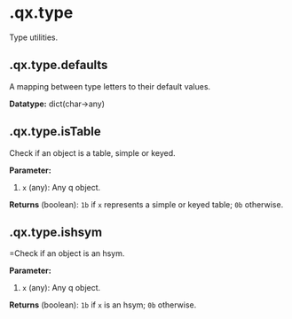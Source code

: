 
# .qx.type


Type utilities.

## .qx.type.defaults


A mapping between type letters to their default values.

**Datatype:** dict(char->any)

## .qx.type.isTable


Check if an object is a table, simple or keyed.

**Parameter:**

1. `x` (any):  Any q object.


**Returns** (boolean):  `1b` if `x` represents a simple or keyed table; `0b` otherwise.

## .qx.type.ishsym


=Check if an object is an hsym.

**Parameter:**

1. `x` (any):  Any q object.


**Returns** (boolean):  `1b` if `x` is an hsym; `0b` otherwise.
